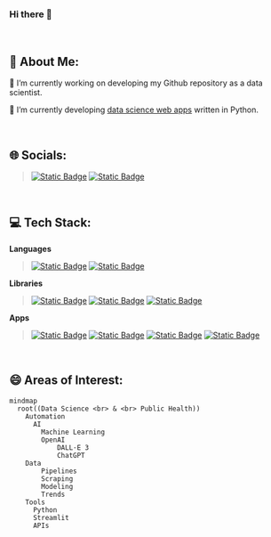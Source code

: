 ### Hi there 👋

<!--
**sakunyann/sakunyann** is a ✨ _special_ ✨ repository because its `README.md` (this file) appears on your GitHub profile.

Here are some ideas to get you started:

- 🔭 I’m currently working on ...
- 🌱 I’m currently learning ...
- 👯 I’m looking to collaborate on ...
- 🤔 I’m looking for help with ...
- 💬 Ask me about ...
- 📫 How to reach me: ...
- 😄 Pronouns: ...
- ⚡ Fun fact: ...
-->
<br>

## 💫 About Me:
🌱 I’m currently working on developing my Github repository as a data scientist. 

🔭 I’m currently developing [data science web apps](https://sakunyanappio-dsportfolio.streamlit.app/) written in Python.


<br>

## 🌐 Socials:
> [![Static Badge](https://img.shields.io/badge/LinkedIn-blue?style=flat&logo=linkedin&logoColor=blue&labelColor=white&color=blue&link=https%3A%2F%2Fwww.linkedin.com%2Fin%2Fsakurakoffron%2F)](https://www.linkedin.com/in/sakurakoffron/) 
[![Static Badge](https://img.shields.io/badge/DataCamp-%2311152b?style=flat&logo=datacamp&logoColor=%2311152b&labelColor=%233ab546&color=%233ab546)
](https://www.datacamp.com/portfolio/koffronsakura)


<br>

## 💻 Tech Stack:
**Languages**
> [![Static Badge](https://img.shields.io/badge/Python-blue?style=for-the-badge&logo=Python&logoColor=white&labelColor=blue&color=blue)](https://www.python.org)
[![Static Badge](https://img.shields.io/badge/MySQL-blue?style=for-the-badge&logo=mysql&logoColor=white&labelColor=yellow&color=yellow)](https://www.mysql.com/)

**Libraries**
> [![Static Badge](https://img.shields.io/badge/OpenAI-white?style=for-the-badge&logo=openai&logoColor=white&labelColor=black&color=black)](https://www.openai.com) 
[![Static Badge](https://img.shields.io/badge/scikit-learn-white?style=for-the-badge&logo=scikitlearn&logoColor=white&labelColor=orange&color=orange)](https://scikit-learn.org/stable/)
[![Static Badge](https://img.shields.io/badge/Streamlit-red?style=for-the-badge&logo=streamlit&logoColor=red&labelColor=white&color=white)](https://streamlit.io)


**Apps**
> [![Static Badge](https://img.shields.io/badge/GitHub-white?style=for-the-badge&logo=github&logoColor=white&labelColor=%2318171c&color=%2318171c)](https://github.com/)
[![Static Badge](https://img.shields.io/badge/Microsoft%20SQL%20Server-blue?style=for-the-badge&logo=microsoftsqlserver&logoColor=white&labelColor=blue&color=blue)](https://www.microsoft.com/en-us/sql-server)
[![Static Badge](https://img.shields.io/badge/Microsoft%20Excel-%231f6e3f?style=for-the-badge&logo=microsoftexcel&logoColor=white&labelColor=%231f6e3f&color=%231f6e3f)](https://www.microsoft.com/en/microsoft-365/excel)
[![Static Badge](https://img.shields.io/badge/Power%20BI-yellow?style=for-the-badge&logo=powerbi&logoColor=white&labelColor=yellow&color=yellow)
](https://powerbi.microsoft.com/)


<br>

## 😄 Areas of Interest:

```mermaid
mindmap
  root((Data Science <br> & <br> Public Health))
    Automation
      AI
        Machine Learning
        OpenAI
            DALL·E 3
            ChatGPT
    Data
        Pipelines
        Scraping
        Modeling
        Trends
    Tools
      Python
      Streamlit
      APIs
```


